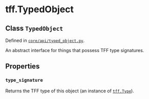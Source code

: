 <div itemscope itemtype="http://developers.google.com/ReferenceObject">
<meta itemprop="name" content="tff.TypedObject" />
<meta itemprop="path" content="Stable" />
<meta itemprop="property" content="type_signature"/>
</div>

# tff.TypedObject

## Class `TypedObject`





Defined in [`core/api/typed_object.py`](http://github.com/tensorflow/federated/tree/master/tensorflow_federated/python/core/api/typed_object.py).

An abstract interface for things that possess TFF type signatures.

## Properties

<h3 id="type_signature"><code>type_signature</code></h3>

Returns the TFF type of this object (an instance of <a href="../tff/Type.md"><code>tff.Type</code></a>).




